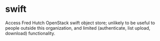 swift
=====

Access Fred Hutch OpenStack swift object store; unlikely to be useful
to people outside this organization, and limited (authenticate, list
upload, download) functionality.
